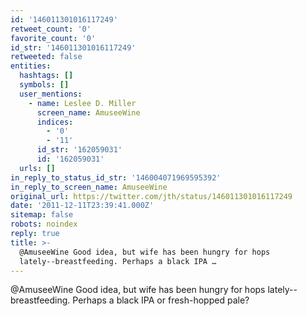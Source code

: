 ```yaml
---
id: '146011301016117249'
retweet_count: '0'
favorite_count: '0'
id_str: '146011301016117249'
retweeted: false
entities:
  hashtags: []
  symbols: []
  user_mentions:
    - name: Leslee D. Miller
      screen_name: AmuseeWine
      indices:
        - '0'
        - '11'
      id_str: '162059031'
      id: '162059031'
  urls: []
in_reply_to_status_id_str: '146004071969595392'
in_reply_to_screen_name: AmuseeWine
original_url: https://twitter.com/jth/status/146011301016117249
date: '2011-12-11T23:39:41.000Z'
sitemap: false
robots: noindex
reply: true
title: >-
  @AmuseeWine Good idea, but wife has been hungry for hops
  lately--breastfeeding. Perhaps a black IPA …
---
```


@AmuseeWine Good idea, but wife has been hungry for hops lately--breastfeeding. Perhaps a black IPA or fresh-hopped pale?